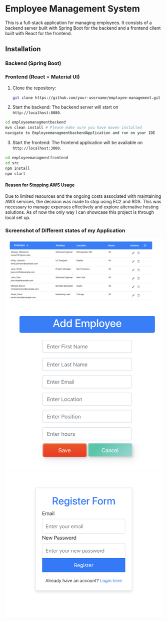 # Employee Management System

This is a full-stack application for managing employees. It consists of a backend server built with Spring Boot for the backend and a frontend client built with React for the frontend.

## Installation

### Backend (Spring Boot)
### Frontend (React + Material UI)

1. Clone the repository:
   ```bash
   git clone https://github.com/your-username/employee-management.git
2. Start the backend: The backend server will start on `http://localhost:8080`.
  ```bash
  cd employeemanagmentbackend
  mvn clean install # Please make sure you have maven installed
  navigate to EmployeemanagmentbackendApplication and run on your IDE
```
3. Start the frontend: The frontend application will be available on `http://localhost:3000`.
  ```bash
  cd employeemanagmentfrontend
  cd src
  npm install
  npm start
```

#### Reason for Stopping AWS Usage
Due to limited resources and the ongoing costs associated with maintaining AWS services, the decision was made to stop using EC2 and RDS. This was necessary to manage expenses effectively and explore alternative hosting solutions. As of now the only way I can showcase this project is through local set up.

### Screenshot of Different states of my Application

![Dashboard that shows all employees](./Screenshots/main.png)
![Add employee screen](./Screenshots/add-employee.png)
![signup screen](./Screenshots/signup.png)


